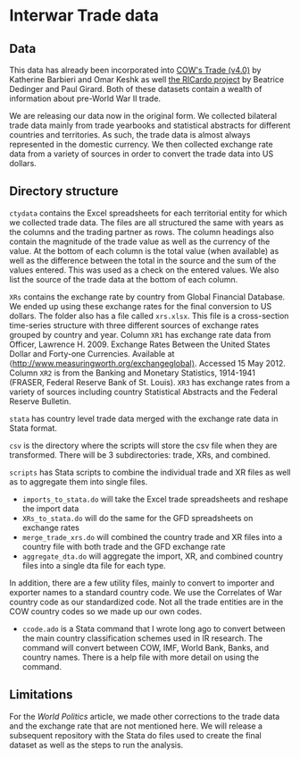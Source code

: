 # Interwar Trade data


## Data
This data has already been incorporated into <a href='https://correlatesofwar.org/data-sets/bilateral-trade/'>COW's Trade (v4.0)</a> by Katherine Barbieri and Omar Keshk as well <a href='https://ricardo.medialab.sciences-po.fr/#!/'>the RICardo project</a> by Beatrice Dedinger and Paul Girard. Both of these datasets contain a wealth of information about pre-World War II trade. 

We are releasing our data now in the original form. We collected bilateral trade data mainly from trade yearbooks and statistical abstracts for different countries and territories. As such, the trade data is almost always represented in the domestic currency. We then collected exchange rate data from a variety of sources in order to convert the trade data into US dollars. 


## Directory structure

`ctydata` contains the Excel spreadsheets for each territorial entity for which we collected trade data. The files are all structured the same with years as the columns and the trading partner as rows. The column headings also contain the magnitude of the trade value as well as the currency of the value. At the bottom of each column is the total value (when available) as well as the difference between the total in the source and the sum of the values entered. This was used as a check on the entered values. We also list the source of the trade data at the bottom of each column.

`XRs` contains the exchange rate by country from Global Financial Database. We ended up using these exchange rates for the final conversion to US dollars. The folder also has a file called `xrs.xlsx`. This file is a cross-section time-series structure with three different sources of exchange rates grouped by country and year. Column `XR1` has exchange rate data from 
Officer, Lawrence H. 2009. Exchange Rates Between the United States Dollar and Forty-one Currencies. Available at ⟨http://www.measuringworth.org/exchangeglobal⟩. Accessed 15 May 2012. Column `XR2` is from the Banking and Monetary Statistics, 1914-1941 (FRASER, Federal Reserve Bank of St. Louis). `XR3` has exchange rates from a variety of sources including country Statistical Abstracts and the Federal Reserve Bulletin.  

`stata` has country level trade data merged with the exchange rate data in Stata format. 

`csv` is the directory where the scripts will store the csv file when they are transformed. There will be 3 subdirectories: trade, XRs, and combined.

`scripts` has Stata scripts to combine the individual trade and XR files as well as to aggregate them into single files. 

- `imports_to_stata.do` will take the Excel trade spreadsheets and reshape the import data 
- `XRs_to_stata.do` will do the same for the GFD spreadsheets on exchange rates
- `merge_trade_xrs.do` will combined the country trade and XR files into a country file with both trade and the GFD exchange rate
- `aggregate_dta.do` will aggregate the import, XR, and combined country files into a single dta file for each type.

In addition, there are a few utility files, mainly to convert to importer and exporter names to a standard country code. We use the Correlates of War country code as our standardized code. Not all the trade entities are in the COW country codes so we made up our own codes. 

- `ccode.ado` is a Stata command that I wrote long ago to convert between the main country classification schemes used in IR research. The command will convert between COW, IMF, World Bank, Banks, and country names. There is a help file with more detail on using the command.

## Limitations
For the _World Politics_ article, we made other corrections to the trade data and the exchange rate that are not mentioned here. We will release a subsequent repository with the Stata do files used to create the final dataset as well as the steps to run the analysis. 